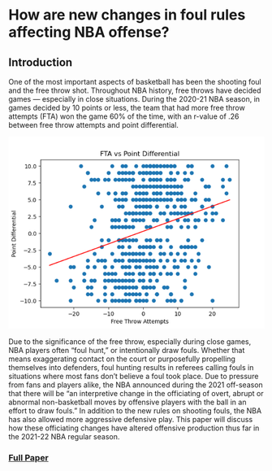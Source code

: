 # How are new changes in foul rules affecting NBA offense?

## Introduction

One of the most important aspects of basketball has been the shooting foul and the free throw shot. Throughout NBA history, 
free throws have decided games — especially in close situations. During the 2020-21 NBA season, in games decided by 10 points or 
less, the team that had more free throw attempts (FTA) won the game 60% of the time, with an r-value of .26 between free throw 
attempts and point differential.

![graph 1](https://github.com/cpratim/DSA-Research-Paper/blob/master/figures/fta_vs_pts.png)

Due to the significance of the free throw, especially during close games, NBA players often “foul hunt,” or intentionally 
draw fouls. Whether that means exaggerating contact on the court or purposefully propelling themselves into defenders, foul 
hunting results in referees calling fouls in situations where most fans don’t believe a foul took place. Due to pressure from 
fans and players alike, the NBA announced during the 2021 off-season that there will be “an interpretive change in the 
officiating of overt, abrupt or abnormal non-basketball moves by offensive players with the ball in an effort to draw fouls.” In 
addition to the new rules on shooting fouls, the NBA has also allowed more aggressive defensive play. This paper will discuss how 
these officiating changes have altered offensive production thus far in the 2021-22 NBA regular season.

### [Full Paper](https://github.com/cpratim/DSA-Research-Paper/blob/master/paper/DSA%20Paper.pdf)